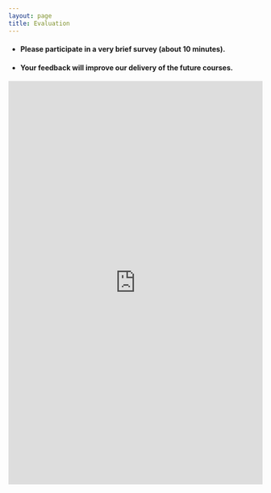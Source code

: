 ```yaml
---
layout: page
title: Evaluation 
--- 
```



<html>
<body>

  <ul>
    <li> <h4> Please participate in a very brief survey (about 10 minutes). </h4> </li>
    <li> <h4> Your feedback will improve our delivery of the future courses. </h4> </li>
    </ul>

  </body>
</html>

<iframe src="https://docs.google.com/forms/d/e/1FAIpQLSfhyPVhyVpE2LbvOGrK9fcpd0-hTwQI_PMyWqcrtJVmRM6tag/viewform?usp=share_link" width="100%" height="800" frameborder="0" marginheight="0" marginwidth="0">Loading… </iframe>

